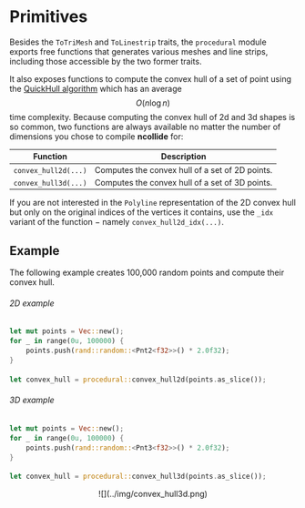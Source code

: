 # Primitives

Besides the `ToTriMesh` and `ToLinestrip` traits, the `procedural` module
exports free functions that generates various meshes and line strips, including
those accessible by the two former traits.

It also exposes functions to compute the convex hull of a set of point using
the [QuickHull algorithm](http://en.wikipedia.org/wiki/QuickHull) which has an
average $$O(n \log{n})$$ time complexity.  Because computing the convex hull of
2d and 3d shapes is so common, two functions are always available no
matter the number of dimensions you chose to compile **ncollide** for:

| Function             | Description                                     |
| --                   | --                                              |
| `convex_hull2d(...)` | Computes the convex hull of a set of 2D points. |
| `convex_hull3d(...)` | Computes the convex hull of a set of 3D points. |

If you are not interested in the `Polyline` representation of the 2D convex
hull but only on the original indices of the vertices it contains, use the
`_idx` variant of the function − namely `convex_hull2d_idx(...)`.

## Example
The following example creates 100,000 random points and compute their
convex hull.

###### 2D example <span class="d2" onclick="window.open('../src/primitives2d.rs')"></span>
```rust
let mut points = Vec::new();
for _ in range(0u, 100000) {
    points.push(rand::random::<Pnt2<f32>>() * 2.0f32);
}

let convex_hull = procedural::convex_hull2d(points.as_slice());
```

###### 3D example <span class="d3" onclick="window.open('../src/primitives3d.rs')"></span>
```rust
let mut points = Vec::new();
for _ in range(0u, 100000) {
    points.push(rand::random::<Pnt3<f32>>() * 2.0f32);
}

let convex_hull = procedural::convex_hull3d(points.as_slice());
```

<center>
![](../img/convex_hull3d.png)
</center>
